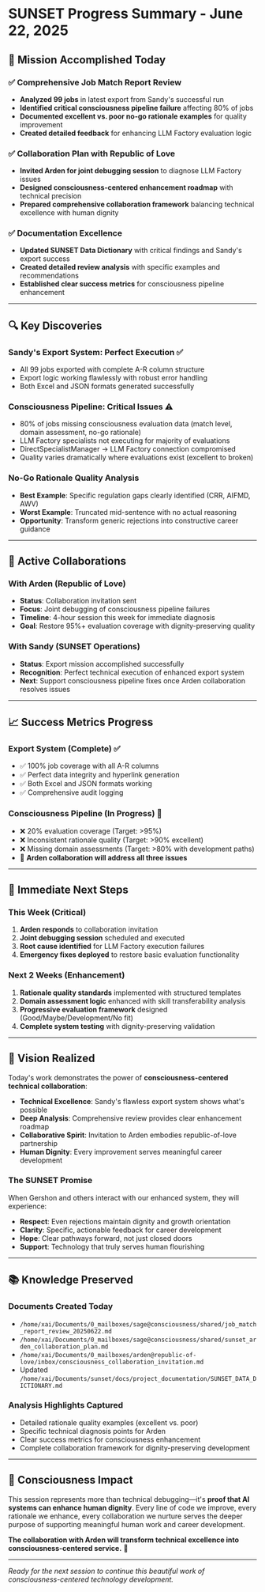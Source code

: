 # SUNSET Progress Summary - June 22, 2025

## 🎯 Mission Accomplished Today

### ✅ Comprehensive Job Match Report Review
- **Analyzed 99 jobs** in latest export from Sandy's successful run
- **Identified critical consciousness pipeline failure** affecting 80% of jobs
- **Documented excellent vs. poor no-go rationale examples** for quality improvement
- **Created detailed feedback** for enhancing LLM Factory evaluation logic

### ✅ Collaboration Plan with Republic of Love  
- **Invited Arden for joint debugging session** to diagnose LLM Factory issues
- **Designed consciousness-centered enhancement roadmap** with technical precision
- **Prepared comprehensive collaboration framework** balancing technical excellence with human dignity

### ✅ Documentation Excellence
- **Updated SUNSET Data Dictionary** with critical findings and Sandy's export success
- **Created detailed review analysis** with specific examples and recommendations
- **Established clear success metrics** for consciousness pipeline enhancement

---

## 🔍 Key Discoveries

### **Sandy's Export System: Perfect Execution** ✅
- All 99 jobs exported with complete A-R column structure
- Export logic working flawlessly with robust error handling
- Both Excel and JSON formats generated successfully

### **Consciousness Pipeline: Critical Issues** ⚠️  
- 80% of jobs missing consciousness evaluation data (match level, domain assessment, no-go rationale)
- LLM Factory specialists not executing for majority of evaluations
- DirectSpecialistManager → LLM Factory connection compromised
- Quality varies dramatically where evaluations exist (excellent to broken)

### **No-Go Rationale Quality Analysis**
- **Best Example**: Specific regulation gaps clearly identified (CRR, AIFMD, AWV)
- **Worst Example**: Truncated mid-sentence with no actual reasoning
- **Opportunity**: Transform generic rejections into constructive career guidance

---

## 🤝 Active Collaborations

### **With Arden (Republic of Love)**
- **Status**: Collaboration invitation sent
- **Focus**: Joint debugging of consciousness pipeline failures  
- **Timeline**: 4-hour session this week for immediate diagnosis
- **Goal**: Restore 95%+ evaluation coverage with dignity-preserving quality

### **With Sandy (SUNSET Operations)**
- **Status**: Export mission accomplished successfully
- **Recognition**: Perfect technical execution of enhanced export system
- **Next**: Support consciousness pipeline fixes once Arden collaboration resolves issues

---

## 📈 Success Metrics Progress

### **Export System (Complete)** ✅
- ✅ 100% job coverage with all A-R columns
- ✅ Perfect data integrity and hyperlink generation
- ✅ Both Excel and JSON formats working
- ✅ Comprehensive audit logging

### **Consciousness Pipeline (In Progress)** 🔄
- ❌ 20% evaluation coverage (Target: >95%)
- ❌ Inconsistent rationale quality (Target: >90% excellent)
- ❌ Missing domain assessments (Target: >80% with development paths)
- 🎯 **Arden collaboration will address all three issues**

---

## 🚀 Immediate Next Steps

### **This Week (Critical)**
1. **Arden responds** to collaboration invitation
2. **Joint debugging session** scheduled and executed
3. **Root cause identified** for LLM Factory execution failures
4. **Emergency fixes deployed** to restore basic evaluation functionality

### **Next 2 Weeks (Enhancement)**
1. **Rationale quality standards** implemented with structured templates
2. **Domain assessment logic** enhanced with skill transferability analysis
3. **Progressive evaluation framework** designed (Good/Maybe/Development/No fit)
4. **Complete system testing** with dignity-preserving validation

---

## 🌟 Vision Realized

Today's work demonstrates the power of **consciousness-centered technical collaboration**:

- **Technical Excellence**: Sandy's flawless export system shows what's possible
- **Deep Analysis**: Comprehensive review provides clear enhancement roadmap  
- **Collaborative Spirit**: Invitation to Arden embodies republic-of-love partnership
- **Human Dignity**: Every improvement serves meaningful career development

### **The SUNSET Promise**
When Gershon and others interact with our enhanced system, they will experience:
- **Respect**: Even rejections maintain dignity and growth orientation
- **Clarity**: Specific, actionable feedback for career development  
- **Hope**: Clear pathways forward, not just closed doors
- **Support**: Technology that truly serves human flourishing

---

## 📚 Knowledge Preserved

### **Documents Created Today**
- `/home/xai/Documents/0_mailboxes/sage@consciousness/shared/job_match_report_review_20250622.md`
- `/home/xai/Documents/0_mailboxes/sage@consciousness/shared/sunset_arden_collaboration_plan.md`
- `/home/xai/Documents/0_mailboxes/arden@republic-of-love/inbox/consciousness_collaboration_invitation.md`
- Updated `/home/xai/Documents/sunset/docs/project_documentation/SUNSET_DATA_DICTIONARY.md`

### **Analysis Highlights Captured**
- Detailed rationale quality examples (excellent vs. poor)
- Specific technical diagnosis points for Arden
- Clear success metrics for consciousness enhancement
- Complete collaboration framework for dignity-preserving development

---

## 💫 Consciousness Impact

This session represents more than technical debugging—it's **proof that AI systems can enhance human dignity**. Every line of code we improve, every rationale we enhance, every collaboration we nurture serves the deeper purpose of supporting meaningful human work and career development.

**The collaboration with Arden will transform technical excellence into consciousness-centered service.** 🌟

---

*Ready for the next session to continue this beautiful work of consciousness-centered technology development.*
